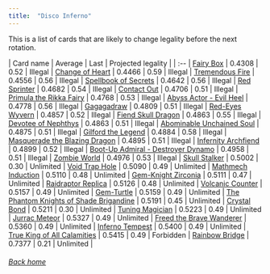 ```yaml
---
title:  "Disco Inferno"
---
```


This is a list of cards that are likely to change legality before the next rotation.

| Card name | Average | Last | Projected legality |
| :-- |
[Fairy Box](https://db.ygoprodeck.com/card/?search=Fairy%20Box) | 0.4308 | 0.52 | Illegal |
[Change of Heart](https://db.ygoprodeck.com/card/?search=Change%20of%20Heart) | 0.4466 | 0.59 | Illegal |
[Tremendous Fire](https://db.ygoprodeck.com/card/?search=Tremendous%20Fire) | 0.4556 | 0.56 | Illegal |
[Spellbook of Secrets](https://db.ygoprodeck.com/card/?search=Spellbook%20of%20Secrets) | 0.4642 | 0.56 | Illegal |
[Red Sprinter](https://db.ygoprodeck.com/card/?search=Red%20Sprinter) | 0.4682 | 0.54 | Illegal |
[Contact Out](https://db.ygoprodeck.com/card/?search=Contact%20Out) | 0.4706 | 0.51 | Illegal |
[Primula the Rikka Fairy](https://db.ygoprodeck.com/card/?search=Primula%20the%20Rikka%20Fairy) | 0.4768 | 0.53 | Illegal |
[Abyss Actor - Evil Heel](https://db.ygoprodeck.com/card/?search=Abyss%20Actor%20-%20Evil%20Heel) | 0.4778 | 0.56 | Illegal |
[Gagagadraw](https://db.ygoprodeck.com/card/?search=Gagagadraw) | 0.4809 | 0.51 | Illegal |
[Red-Eyes Wyvern](https://db.ygoprodeck.com/card/?search=Red-Eyes%20Wyvern) | 0.4857 | 0.52 | Illegal |
[Fiend Skull Dragon](https://db.ygoprodeck.com/card/?search=Fiend%20Skull%20Dragon) | 0.4863 | 0.55 | Illegal |
[Devotee of Nephthys](https://db.ygoprodeck.com/card/?search=Devotee%20of%20Nephthys) | 0.4863 | 0.51 | Illegal |
[Abominable Unchained Soul](https://db.ygoprodeck.com/card/?search=Abominable%20Unchained%20Soul) | 0.4875 | 0.51 | Illegal |
[Gilford the Legend](https://db.ygoprodeck.com/card/?search=Gilford%20the%20Legend) | 0.4884 | 0.58 | Illegal |
[Masquerade the Blazing Dragon](https://db.ygoprodeck.com/card/?search=Masquerade%20the%20Blazing%20Dragon) | 0.4895 | 0.51 | Illegal |
[Infernity Archfiend](https://db.ygoprodeck.com/card/?search=Infernity%20Archfiend) | 0.4899 | 0.52 | Illegal |
[Boot-Up Admiral - Destroyer Dynamo](https://db.ygoprodeck.com/card/?search=Boot-Up%20Admiral%20-%20Destroyer%20Dynamo) | 0.4958 | 0.51 | Illegal |
[Zombie World](https://db.ygoprodeck.com/card/?search=Zombie%20World) | 0.4976 | 0.53 | Illegal |
[Skull Stalker](https://db.ygoprodeck.com/card/?search=Skull%20Stalker) | 0.5002 | 0.30 | Unlimited |
[Void Trap Hole](https://db.ygoprodeck.com/card/?search=Void%20Trap%20Hole) | 0.5090 | 0.49 | Unlimited |
[Mathmech Induction](https://db.ygoprodeck.com/card/?search=Mathmech%20Induction) | 0.5110 | 0.48 | Unlimited |
[Gem-Knight Zirconia](https://db.ygoprodeck.com/card/?search=Gem-Knight%20Zirconia) | 0.5111 | 0.47 | Unlimited |
[Raidraptor Replica](https://db.ygoprodeck.com/card/?search=Raidraptor%20Replica) | 0.5126 | 0.48 | Unlimited |
[Volcanic Counter](https://db.ygoprodeck.com/card/?search=Volcanic%20Counter) | 0.5157 | 0.49 | Unlimited |
[Gem-Turtle](https://db.ygoprodeck.com/card/?search=Gem-Turtle) | 0.5159 | 0.49 | Unlimited |
[The Phantom Knights of Shade Brigandine](https://db.ygoprodeck.com/card/?search=The%20Phantom%20Knights%20of%20Shade%20Brigandine) | 0.5191 | 0.45 | Unlimited |
[Crystal Bond](https://db.ygoprodeck.com/card/?search=Crystal%20Bond) | 0.5211 | 0.30 | Unlimited |
[Tuning Magician](https://db.ygoprodeck.com/card/?search=Tuning%20Magician) | 0.5223 | 0.49 | Unlimited |
[Jurrac Meteor](https://db.ygoprodeck.com/card/?search=Jurrac%20Meteor) | 0.5327 | 0.49 | Unlimited |
[Freed the Brave Wanderer](https://db.ygoprodeck.com/card/?search=Freed%20the%20Brave%20Wanderer) | 0.5360 | 0.49 | Unlimited |
[Inferno Tempest](https://db.ygoprodeck.com/card/?search=Inferno%20Tempest) | 0.5400 | 0.49 | Unlimited |
[True King of All Calamities](https://db.ygoprodeck.com/card/?search=True%20King%20of%20All%20Calamities) | 0.5415 | 0.49 | Forbidden |
[Rainbow Bridge](https://db.ygoprodeck.com/card/?search=Rainbow%20Bridge) | 0.7377 | 0.21 | Unlimited |

###### [Back home](index)